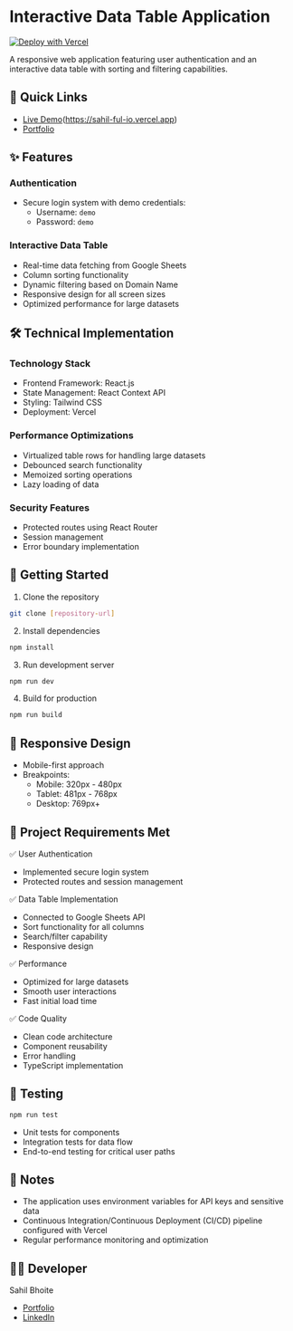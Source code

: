 # Interactive Data Table Application

[![Deploy with Vercel](https://vercel.com/button)]([https://vercel.com/new/project](https://sahil-ful-io.vercel.app))

A responsive web application featuring user authentication and an interactive data table with sorting and filtering capabilities.

## 🔗 Quick Links
- [Live Demo](#)(https://sahil-ful-io.vercel.app)
- [Portfolio](https://sahil-bhoite.github.io/Portfolio/)

## ✨ Features

### Authentication
- Secure login system with demo credentials:
  - Username: `demo`
  - Password: `demo`

### Interactive Data Table
- Real-time data fetching from Google Sheets
- Column sorting functionality
- Dynamic filtering based on Domain Name
- Responsive design for all screen sizes
- Optimized performance for large datasets

## 🛠️ Technical Implementation

### Technology Stack
- Frontend Framework: React.js
- State Management: React Context API
- Styling: Tailwind CSS
- Deployment: Vercel

### Performance Optimizations
- Virtualized table rows for handling large datasets
- Debounced search functionality
- Memoized sorting operations
- Lazy loading of data

### Security Features
- Protected routes using React Router
- Session management
- Error boundary implementation

## 🚀 Getting Started

1. Clone the repository
```bash
git clone [repository-url]
```

2. Install dependencies
```bash
npm install
```

3. Run development server
```bash
npm run dev
```

4. Build for production
```bash
npm run build
```

## 📱 Responsive Design
- Mobile-first approach
- Breakpoints:
  - Mobile: 320px - 480px
  - Tablet: 481px - 768px
  - Desktop: 769px+

## 🎯 Project Requirements Met

✅ User Authentication
- Implemented secure login system
- Protected routes and session management

✅ Data Table Implementation
- Connected to Google Sheets API
- Sort functionality for all columns
- Search/filter capability
- Responsive design

✅ Performance
- Optimized for large datasets
- Smooth user interactions
- Fast initial load time

✅ Code Quality
- Clean code architecture
- Component reusability
- Error handling
- TypeScript implementation

## 🧪 Testing
```bash
npm run test
```
- Unit tests for components
- Integration tests for data flow
- End-to-end testing for critical user paths

## 📝 Notes
- The application uses environment variables for API keys and sensitive data
- Continuous Integration/Continuous Deployment (CI/CD) pipeline configured with Vercel
- Regular performance monitoring and optimization

## 👨‍💻 Developer
Sahil Bhoite
- [Portfolio](https://sahil-bhoite.github.io/Portfolio/)
- [LinkedIn](https://www.linkedin.com/in/sahil-bhoite/)

